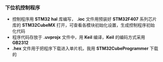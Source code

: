 ### 下位机控制程序
- 控制程序用 **STM32** **hal** 库编写， **.ioc** 文件用预装好 **STM32F407** 系列芯片库的 **STM32CubeMX** 打开，可查看各模块初始化设置，生成控制程序初始化代码
- 程序代码存放于 **.uvprojx** 文件中，用 **Keil** 编译，**Keil** 的编码方式采用 **GB2312**
- **.hex** 文件用于把程序下载进入单片机，我用 **STM32CubeProgrammer** 下载的
